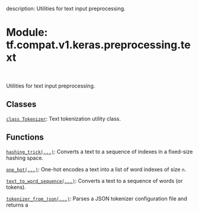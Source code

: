 description: Utilities for text input preprocessing.

<div itemscope itemtype="http://developers.google.com/ReferenceObject">
<meta itemprop="name" content="tf.compat.v1.keras.preprocessing.text" />
<meta itemprop="path" content="Stable" />
</div>

# Module: tf.compat.v1.keras.preprocessing.text

<!-- Insert buttons and diff -->

<table class="tfo-notebook-buttons tfo-api nocontent" align="left">

</table>



Utilities for text input preprocessing.



## Classes

[`class Tokenizer`](../../../../../tf/keras/preprocessing/text/Tokenizer.md): Text tokenization utility class.

## Functions

[`hashing_trick(...)`](../../../../../tf/keras/preprocessing/text/hashing_trick.md): Converts a text to a sequence of indexes in a fixed-size hashing space.

[`one_hot(...)`](../../../../../tf/keras/preprocessing/text/one_hot.md): One-hot encodes a text into a list of word indexes of size `n`.

[`text_to_word_sequence(...)`](../../../../../tf/keras/preprocessing/text/text_to_word_sequence.md): Converts a text to a sequence of words (or tokens).

[`tokenizer_from_json(...)`](../../../../../tf/keras/preprocessing/text/tokenizer_from_json.md): Parses a JSON tokenizer configuration file and returns a

